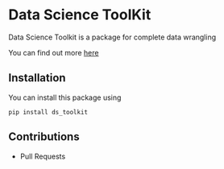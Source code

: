 # Data Science ToolKit
Data Science Toolkit is a package for complete data wrangling

You can find out more [here](https://google.com)

## Installation
You can install this package using
<br>
```
pip install ds_toolkit
```

## Contributions
- Pull Requests
